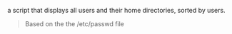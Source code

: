 a script that displays all users and their home directories, sorted by users.
>
> Based on the the /etc/passwd file
